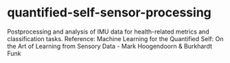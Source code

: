 # quantified-self-sensor-processing

Postprocessing and analysis of IMU data for health-related metrics and classification tasks. Reference: Machine Learning for the Quantified Self: On the Art of Learning from Sensory Data - Mark Hoogendoorn & Burkhardt Funk
